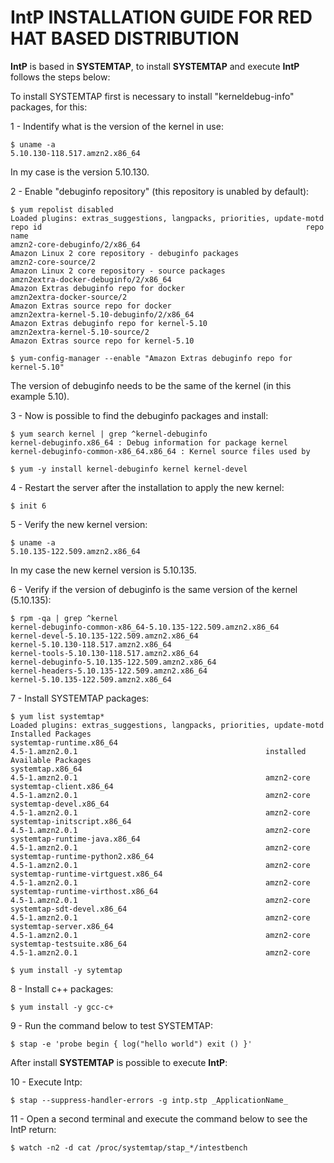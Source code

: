 # IntP INSTALLATION GUIDE FOR RED HAT BASED DISTRIBUTION

<b>IntP</b> is based in <b>SYSTEMTAP</b>, to install <b>SYSTEMTAP</b> and execute <b>IntP</b> follows the steps below:

To install SYSTEMTAP first is necessary to install "kerneldebug-info" packages, for this:

1 - Indentify what is the version of the kernel in use:

    $ uname -a
    5.10.130-118.517.amzn2.x86_64
    
In my case is the version 5.10.130.

2 - Enable "debuginfo repository" (this repository is unabled by default):

    $ yum repolist disabled
    Loaded plugins: extras_suggestions, langpacks, priorities, update-motd
    repo id                                                           repo name                                                                   
    amzn2-core-debuginfo/2/x86_64                                     Amazon Linux 2 core repository - debuginfo packages                         
    amzn2-core-source/2                                               Amazon Linux 2 core repository - source packages                            
    amzn2extra-docker-debuginfo/2/x86_64                              Amazon Extras debuginfo repo for docker                                     
    amzn2extra-docker-source/2                                        Amazon Extras source repo for docker                                        
    amzn2extra-kernel-5.10-debuginfo/2/x86_64                         Amazon Extras debuginfo repo for kernel-5.10                                
    amzn2extra-kernel-5.10-source/2                                   Amazon Extras source repo for kernel-5.10
    
    $ yum-config-manager --enable "Amazon Extras debuginfo repo for kernel-5.10"
    
The version of debuginfo needs to be the same of the kernel (in this example 5.10).
    
3 - Now is possible to find the debuginfo packages and install:

    $ yum search kernel | grep ^kernel-debuginfo
    kernel-debuginfo.x86_64 : Debug information for package kernel
    kernel-debuginfo-common-x86_64.x86_64 : Kernel source files used by
    
    $ yum -y install kernel-debuginfo kernel kernel-devel

4 - Restart the server after the installation to apply the new kernel:

    $ init 6

5 - Verify the new kernel version:

    $ uname -a
    5.10.135-122.509.amzn2.x86_64
    
In my case the new kernel version is 5.10.135.
    
6 - Verify if the version of debuginfo is the same version of the kernel (5.10.135):

    $ rpm -qa | grep ^kernel
    kernel-debuginfo-common-x86_64-5.10.135-122.509.amzn2.x86_64
    kernel-devel-5.10.135-122.509.amzn2.x86_64
    kernel-5.10.130-118.517.amzn2.x86_64
    kernel-tools-5.10.130-118.517.amzn2.x86_64
    kernel-debuginfo-5.10.135-122.509.amzn2.x86_64
    kernel-headers-5.10.135-122.509.amzn2.x86_64
    kernel-5.10.135-122.509.amzn2.x86_64

7 - Install SYSTEMTAP packages:

    $ yum list systemtap*
    Loaded plugins: extras_suggestions, langpacks, priorities, update-motd
    Installed Packages
    systemtap-runtime.x86_64                                                   4.5-1.amzn2.0.1                                          installed 
    Available Packages
    systemtap.x86_64                                                           4.5-1.amzn2.0.1                                          amzn2-core
    systemtap-client.x86_64                                                    4.5-1.amzn2.0.1                                          amzn2-core
    systemtap-devel.x86_64                                                     4.5-1.amzn2.0.1                                          amzn2-core
    systemtap-initscript.x86_64                                                4.5-1.amzn2.0.1                                          amzn2-core
    systemtap-runtime-java.x86_64                                              4.5-1.amzn2.0.1                                          amzn2-core
    systemtap-runtime-python2.x86_64                                           4.5-1.amzn2.0.1                                          amzn2-core
    systemtap-runtime-virtguest.x86_64                                         4.5-1.amzn2.0.1                                          amzn2-core
    systemtap-runtime-virthost.x86_64                                          4.5-1.amzn2.0.1                                          amzn2-core
    systemtap-sdt-devel.x86_64                                                 4.5-1.amzn2.0.1                                          amzn2-core
    systemtap-server.x86_64                                                    4.5-1.amzn2.0.1                                          amzn2-core
    systemtap-testsuite.x86_64                                                 4.5-1.amzn2.0.1                                          amzn2-core
    
    $ yum install -y sytemtap
    
8 - Install c++ packages:

    $ yum install -y gcc-c+
    
9 - Run the command below to test SYSTEMTAP:

    $ stap -e 'probe begin { log("hello world") exit () }'

After install <b>SYSTEMTAP</b> is possible to execute <b>IntP</b>:

10 - Execute Intp:

    $ stap --suppress-handler-errors -g intp.stp _ApplicationName_

11 - Open a second terminal and execute the command below to see the IntP return:
    
    $ watch -n2 -d cat /proc/systemtap/stap_*/intestbench
